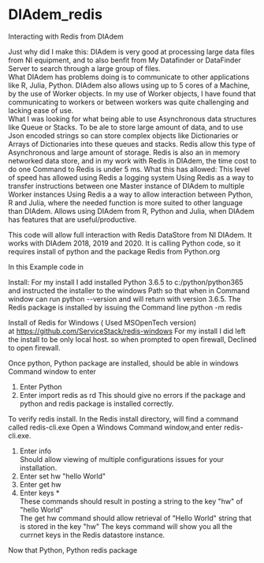 # DIAdem_redis
Interacting with Redis from DIAdem

Just why did I make this: 
DIAdem is very good at processing large data files from NI equipment, and to also benfit from My Datafinder or DataFinder Server to search through a large group of files.   
What DIAdem has problems doing is to communicate to other applications like R, Julia, Python. DIAdem also allows using up to 5 cores of a Machine, by the use of Worker objects.  In my use of Worker objects, I have found that communicating to workers or between workers was quite challenging and lacking ease of use.  
What I was looking for what being able to use Asynchronous data structures like Queue or Stacks. 
To be ale to store large amount of data, and to use Json encoded strings so can store complex objects like Dictionaries or Arrays of Dictionaries into these queues and stacks.   Redis allow this type of Asynchronous and large amount of storage. Redis is also an in memory networked data store, and in my work with Redis in DIAdem, the time cost to do one Command to Redis is under 5 ms. 
What this has allowed:
This level of speed has allowed using Redis a logging system 
Using Redis as a way to transfer instructions between one Master instance of DIAdem to multiple Worker instances
Using Redis a a way to allow interaction between Python, R and Julia, where the needed function is more suited to other language than DIAdem.
Allows using DIAdem from R, Python and Julia, when DIAdem has features that are useful/productive.

This code will allow full interaction with Redis DataStore from NI DIAdem.  It works with DIAdem 2018, 2019 and 2020.  It is calling Python code, so it requires install of python and the package Redis from Python.org 

In this Example code in

Install:   For my install I add installed Python 3.6.5 to c:/python/python365 and instructed the installer to the windows Path so that when in Command window can run  python --version and will return with version 3.6.5.
The Redis package is installed by issuing the Command line   python -m redis

Install of Redis for Windows ( Used MSOpenTech version)  
at  https://github.com/ServiceStack/redis-windows
For my install I did left the install to be only local host. so when prompted to open firewall, Declined to open firewall.

Once python, Python package are installed, should be able in windows Command window to enter  
1) Enter Python
2) Enter import redis as rd
This should give no errors if the package and python and redis package is installed correctly.

To verify redis install.  In the Redis install directory, will find a command called redis-cli.exe
Open a Windows Command window,and enter  redis-cli.exe. 
1) Enter  info  
  Should allow viewing of multiple configurations issues for your installation.
2) Enter  set hw  "hello World"
3) Enter  get hw
4) Enter keys *  
These commands should result in posting a string to the key "hw"  of "hello World"  
The get hw command should allow retrieval of "Hello World" string that is stored in the key "hw"
The keys command will show you all the currnet keys in the Redis datastore instance.


Now that Python, Python redis package
